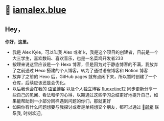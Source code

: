 
# 🎨 [iamalex.blue](https://iamalex.blue/)

## Hey，

**你好，这里。**

- 我是 Alex Kyle，可以叫我 Alex 或者 k，我是这个项目的创建者，目前是一个大三学生，喜欢数码、喜欢音乐，也是一名菜鸡开发者233
- 按理来说这里应该是一个 Hexo 博客，但是因为对于静态博客的不满，我放弃了之前通过 Hexo 搭建的个人博客，转为了通过语雀博客和 Notion 博客
- 放弃了之前的 Hexo 后，GitHub pages 就有点闲下来，所以暂时创建了一个仓库，后续应该还是会优化。
- 以后我也会在我的 [语雀博客](https://www.yuque.com/congjinyebai/alexkyle) 以及个人独立博客 [fluoxetine12](https://fluoxetine12.icu/) 同步更新分享一些自己的见闻、看法和学习心得，以期通过这些学习总结更好地提升自己，如果能帮助到一小部分同样遇到问题的你们，那就更好
- 如果你有什么问题想要与我探讨或者是单纯想交个朋友，都可以通过 [📧邮箱](mailto:alexkyle@congjinyebaiya.wang) 联系我, 时刻欢迎。

